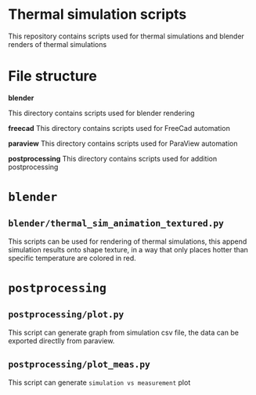 # Thermal simulation scripts 

This repository contains scripts used for thermal simulations and blender renders of thermal simulations 

# File structure 

**blender** 

This directory contains scripts used for blender rendering

**freecad**
This directory contains scripts used for FreeCad automation

**paraview**
This directory contains scripts used for ParaView automation

**postprocessing**
This directory contains scripts used for addition postprocessing

# `blender` 

## `blender/thermal_sim_animation_textured.py`

This scripts can be used for rendering of thermal simulations, this append simulation results onto shape texture, in a way
that only places hotter than specific temperature are colored in red.

# `postprocessing`

## `postprocessing/plot.py`

This script can generate graph from simulation csv file, the data can be exported directlly from paraview. 

## `postprocessing/plot_meas.py`

This script can generate `simulation vs measurement` plot 
